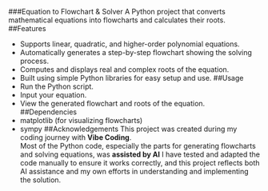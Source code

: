 ###Equation to Flowchart & Solver
A Python project that converts mathematical equations into flowcharts and calculates their roots.
##Features
- Supports linear, quadratic, and higher-order polynomial equations.
- Automatically generates a step-by-step flowchart showing the solving process.
- Computes and displays real and complex roots of the equation.
- Built using simple Python libraries for easy setup and use.
##Usage
- Run the Python script.
- Input your equation.
- View the generated flowchart and roots of the equation.
##Dependencies
- matplotlib (for visualizing flowcharts)
- sympy
##Acknowledgements
This project was created during my coding journey with **Vibe Coding**.  
Most of the Python code, especially the parts for generating flowcharts and solving equations, was **assisted by AI** 
I have tested and adapted the code manually to ensure it works correctly, and this project reflects both AI assistance and my own efforts in understanding and implementing the solution.
